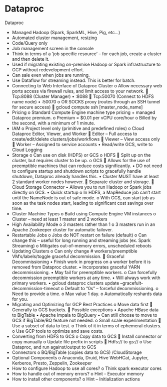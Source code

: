 # Dataproc

Dataproc

-	Managed Hadoop (Spark, SparkML, Hive, Pig, etc…)
-	Automated cluster management, resizing
-	Code/Query only
-	Job management screen in the console
-	Think in terms of a ‘job specific resource’ – for each job, create a cluster and then delete it.
-	Used if migrating existing on-premise Hadoop or Spark infrastructure to GCP without redevelopment effort.
-	Can sale even when jobs are running.
-	Use Dataflow for streaming instead. This is better for batch.
-	Connecting to Web Interface of Dataproc Cluster
o	Allow necessary web ports access via firewall rules, and limit access to your network.
	Tcp:8088 (Cluster Manager)
•	<Master Node IP>:8088
	Tcp:50070 (Connect to HDFS name node)
•	<Master Node IP>:50070
o	OR SOCKS proxy (routes through an SSH tunnel for secure access)
	gcloud compute ssh [master_node_name]
-	Pricing
o	Standard Compute Engine machine type pricing + managed Dataproc premium.
o	Premium = $0.01 per vCPU core/hour
o	Billed by the second, with a minimum of 1 minute.
-	IAM
o	Project level only (primitive and predefined roles)
o	Cloud Dataproc Editor, Viewer, and Worker
	Editor – Full access to create/edit/delete clusters/jobs/workflows
	Viewer – View access only
	Worker – Assigned to service accounts
•	Read/write GCS, write to Cloud Logging
-	Storage
o	Can use on disk (HDFS) or GCS
o	HDFS
	Split up on the cluster, but requires cluster to be up.
o	GCS
	Allows for the use of preemptible machines that can reduce costs significantly.
•	DO not need to configure startup and shutdown scripts to gracefully handle shutdown, Dataproc already handles this.
•	Cluster MUST have at least 2 standard worker nodes however.
	Separate cluster and storage.
	Cloud Storage Connector
•	Allows you to run Hadoop or Spark jobs directly on GCS.
•	Quick startup
o	In HDFS, a MapReduce job can’t start until the NameNode is out of safe mode.
o	With GCS, can start job as soon as the task nodes start, leading to significant cost savings over time.
-	Cluster Machine Types
o	Build using Compute Engine VM instances
o	Cluster – need at least 1 master and 2 workers
-	High Availability Mode
o	3 masters rather than 1
o	3 masters run in an Apache Zookeeper cluster for automatic failover.
-	Restartable Jobs
o	Jobs do NOT restart on failure (default)
o	Can change this – useful for long running and streaming jobs (ex. Spark Streaming)
o	Mitigates out-of-memory errors, unscheduled reboots
-	Updating Clusters
o	Can only change # workers/preemptible VM’s/labels/toggle graceful decommission.
	Graceful Decommissioning
•	Finish work in progress on a worker before it is removed from Dataproc cluster.
•	Incorporates graceful YARN decommissioning.
•	May fail for preemptible workers.
o	Can forcefully decommission preemptible workers at any time.
•	Will always work with primary workers.
•	gcloud dataproc clusters update –gracefult-decommission-timeout
o	Default to “0s” – forceful decommissioning.
o	Need to provide a time.
o	Max value 1 day.
o	Automatically reshards data for you.
-	Migrating and Optimizing for GCP Best Practices
o	Move data first
	Generally to GCS buckets.
	Possible exceptions
•	Apache HBase data to BigTable
•	Apache Impala to BigQuery
•	Can still choose to move to GCS if BigTable/BQ feature not needed.
o	Small scale experimentation
	Use a subset of data to test.
o	Think of it in terms of ephemeral clusters.
o	Use GCP tools to optimize and save costs.
-	Converting from HDFS to GCS
o	Copy data to GCS
	Install connector or copy manually
o	Update file prefix in scripts
	Hdfs:// to gs://
o	Use Dataproc, and run against/output to GCS
-	Connectors
o	BQ/BigTable (copies data to GCS) /CloudStorage
-	Optional Components
o	Anaconda, Druid, Hive WebHCat, Jupyter, Kerberos, Presto, Zeppelin, Zookeeper
-	How to configure Hadoop to use all cores?
o	Think spark executor cores
-	How to handle out of memory errors?
o	Hint - Executor memory
-	How to install other components?
o	Hint – Initialization actions
